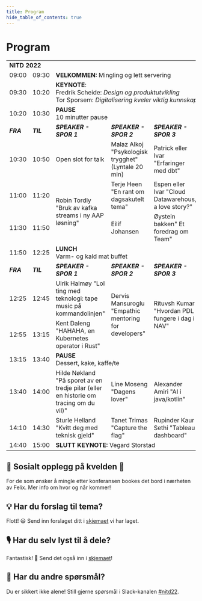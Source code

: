 ```yaml
---
title: Program
hide_table_of_contents: true
---
```


# Program

<table>
    <tr>
        <td colspan="7"><strong>NITD 2022</strong></td>
    </tr>
    <tr>
        <td>09:00</td>
        <td>09:30</td>
        <td colspan="5"><strong>VELKOMMEN:</strong> Mingling og lett servering</td>
    </tr>
    <tr>
        <td>09:30</td>
        <td>10:20</td>
        <td colspan="4"><strong>KEYNOTE</strong>: <br /> Fredrik Scheide: <i>Design og produktutvikling</i> <br /> Tor Sporsem: <i>Digitalisering kveler viktig kunnskap</i></td>
        <td></td>
    </tr>
    <tr>
        <td>10:20</td>
        <td>10:30</td>
        <td colspan="5"><strong>PAUSE</strong> <br /> 10 minutter pause</td>
    </tr>
    <tr>
        <td><i><strong>FRA</strong></i></td>
        <td><i><strong>TIL</strong></i></td>
        <td><i><strong>SPEAKER - SPOR 1</strong></i></td>
        <td><i><strong>SPEAKER - SPOR 2</strong></i></td>
        <td><i><strong>SPEAKER - SPOR 3</strong></i></td>
        <td><i><strong>TEMA</strong></i></td>
        <td><i><strong>KOMMENTAR</strong></i></td>
    </tr>
    <tr>
        <td>10:30</td>
        <td>10:50</td>
        <td>Open slot for talk</td>
        <td>Malaz Alkoj "Psykologisk trygghet" (Lyntale 20 min)</td>
        <td>Patrick eller Ivar "Erfaringer med dbt"</td>
        <td>Lyntaler</td>
        <td></td>
    </tr>
    <tr>
        <td>11:00</td>
        <td>11:20</td>
        <td rowspan="2">Robin Tordly "Bruk av kafka streams i ny AAP løsning"</td>
        <td>Terje Heen "En rant om dagsakutelt tema"</td>
        <td>Espen eller Ivar "Cloud Datawarehous, a love story?"</td>
        <td>Foredrag</td>
        <td></td>
    </tr>
    <tr>
        <td>11:30</td>
        <td>11:50</td>
        <td>Eilif Johansen</td>
        <td>Øystein bakken" Et foredrag om Team"</td>
        <td>Foredrag</td>
        <td></td>
    </tr>
    <tr>
        <td>11:50</td>
        <td>12:25</td>
        <td colspan="5"><strong>LUNCH</strong> <br /> Varm- og kald mat buffet</td>
    </tr>
    <tr>
        <td><i><strong>FRA</strong></i></td>
        <td><i><strong>TIL</strong></i></td>
        <td><i><strong>SPEAKER - SPOR 1</strong></i></td>
        <td><i><strong>SPEAKER - SPOR 2</strong></i></td>
        <td><i><strong>SPEAKER - SPOR 3</strong></i></td>
        <td><i><strong>TEMA</strong></i></td>
        <td><i><strong>KOMMENTAR</strong></i></td>
    </tr>
    <tr>
        <td>12:25</td>
        <td>12:45</td>
        <td>Ulrik Halmøy "Lol ting med teknologi: tape music på kommandolinjen"</td>
        <td rowspan="2">Dervis Mansuroglu "Empathic mentoring for developers"</td>
        <td rowspan="2">Rituvsh Kumar "Hvordan PDL fungere i dag i NAV"</td>
        <td>Foredrag</td>
        <td></td>
    </tr>
    <tr>
        <td>12:55</td>
        <td>13:15</td>
        <td>Kent Daleng "HAHAHA, en Kubernetes operator i Rust"</td>
        <td>Foredrag</td>
        <td></td>
    </tr>
    <tr>
        <td>13:15</td>
        <td>13:40</td>
        <td colspan="5"><strong>PAUSE</strong> <br /> Dessert, kake, kaffe/te</td>
    </tr>
    <tr>
        <td>13:40</td>
        <td>14:00</td>
        <td>Hilde Nøkland "På sporet av en tredje pilar (eller en historie om tracing om du vil)"</td>
        <td>Line Moseng "Dagens lover"</td>
        <td>Alexander Amiri "AI i java/kotlin"</td>
        <td>Foredrag</td>
        <td></td>
    </tr>
    <tr>
        <td>14:10</td>
        <td>14:30</td>
        <td>Sturle Helland "Kvitt deg med teknisk gjeld"</td>
        <td>Tanet Trimas "Capture the flag"</td>
        <td>Rupinder Kaur Sethi "Tableau dashboard"</td>
        <td>Foredrag</td>
        <td></td>
    </tr>
    <tr>
        <td>14:40</td>
        <td>15:00</td>
        <td colspan="4"><strong>SLUTT KEYNOTE:</strong> Vegard Storstad</td>
        <td></td>
    </tr>
</table>

## 🍻 Sosialt opplegg på kvelden 🍻
For de som ønsker å mingle etter konferansen bookes det bord i nærheten av Felix. Mer info om hvor og når kommer!

## 💡 Har du forslag til tema? 

Flott! 😃 Send inn forslaget ditt i [skjemaet](https://forms.office.com/Pages/ResponsePage.aspx?id=NGU2YsMeYkmIaZtVNSedCyKMKHMBvzVPtRUZDMBRSnxUQzVXMTE2NFlFN0ZDMDlER0NRNzNNSDZKWi4u) vi har laget.

## 🎙 Har du selv lyst til å dele?

Fantastisk! 🤩 Send det også inn i [skjemaet](https://forms.office.com/Pages/ResponsePage.aspx?id=NGU2YsMeYkmIaZtVNSedCyKMKHMBvzVPtRUZDMBRSnxUQzVXMTE2NFlFN0ZDMDlER0NRNzNNSDZKWi4u)!

## 🤔 Har du andre spørsmål?

Du er sikkert ikke alene! Still gjerne spørsmål i Slack-kanalen [#nitd22](https://nav-it.slack.com/archives/C03A11UFPK5).
